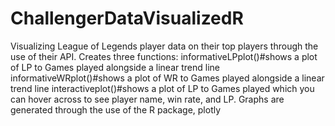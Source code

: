 # ChallengerDataVisualizedR
Visualizing League of Legends player data on their top players through the use of their API. Creates three functions:
informativeLPplot()#shows a plot of LP to Games played alongside a linear trend line
informativeWRplot()#shows a plot of WR to Games played alongside a linear trend line
interactiveplot()#shows a plot of LP to Games played which you can hover across to see player name, win rate, and LP.
Graphs are generated through the use of the R package, plotly
